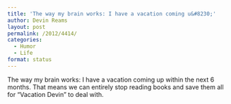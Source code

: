```yaml
---
title: 'The way my brain works: I have a vacation coming u&#8230;'
author: Devin Reams
layout: post
permalink: /2012/4414/
categories:
  - Humor
  - Life
format: status
---
```

The way my brain works: I have a vacation coming up within the next 6 months. That means we can entirely stop reading books and save them all for &#8220;Vacation Devin&#8221; to deal with.